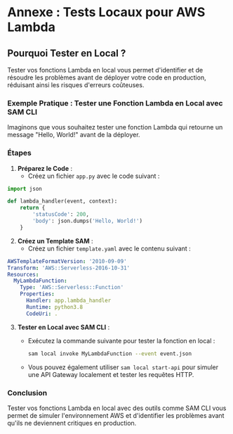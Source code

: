 # Annexe : Tests Locaux pour AWS Lambda

## Pourquoi Tester en Local ?

Tester vos fonctions Lambda en local vous permet d'identifier et de résoudre les problèmes avant de déployer votre code en production, réduisant ainsi les risques d'erreurs coûteuses.

### Exemple Pratique : Tester une Fonction Lambda en Local avec SAM CLI

Imaginons que vous souhaitez tester une fonction Lambda qui retourne un message "Hello, World!" avant de la déployer.

### Étapes

1. **Préparez le Code** :
   - Créez un fichier `app.py` avec le code suivant :

```python
import json

def lambda_handler(event, context):
    return {
        'statusCode': 200,
        'body': json.dumps('Hello, World!')
    }
```

2. **Créez un Template SAM** :
   - Créez un fichier `template.yaml` avec le contenu suivant :

```yaml
AWSTemplateFormatVersion: '2010-09-09'
Transform: 'AWS::Serverless-2016-10-31'
Resources:
  MyLambdaFunction:
    Type: 'AWS::Serverless::Function'
    Properties:
      Handler: app.lambda_handler
      Runtime: python3.8
      CodeUri: .
```

3. **Tester en Local avec SAM CLI** :
   - Exécutez la commande suivante pour tester la fonction en local :
     ```bash
     sam local invoke MyLambdaFunction --event event.json
     ```

   - Vous pouvez également utiliser `sam local start-api` pour simuler une API Gateway localement et tester les requêtes HTTP.

### Conclusion

Tester vos fonctions Lambda en local avec des outils comme SAM CLI vous permet de simuler l'environnement AWS et d'identifier les problèmes avant qu'ils ne deviennent critiques en production.
